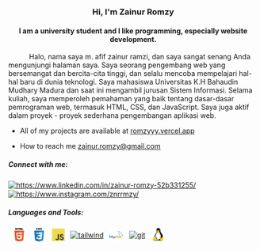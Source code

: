<h3 align="center">Hi, I'm Zainur Romzy</h3>
<h4 align="center">I am a university student and I like programming, especially website development.</h4>

<p>&emsp;&emsp;&emsp;Halo, nama saya m. afif zainur ramzi, dan saya sangat senang Anda mengunjungi halaman saya. Saya seorang pengembang web yang bersemangat dan bercita-cita tinggi, dan selalu mencoba mempelajari hal-hal baru di dunia teknologi. Saya mahasiswa Universitas K.H Bahaudin Mudhary Madura dan saat ini mengambil jurusan Sistem Informasi. Selama kuliah, saya memperoleh pemahaman yang baik tentang dasar-dasar pemrograman web, termasuk HTML, CSS, dan JavaScript. Saya juga aktif dalam proyek - proyek sederhana pengembangan aplikasi web.</p>

- All of my projects are available at [romzyyy.vercel.app](romzyyy.vercel.app)

- How to reach me zainur.romzy@gmail.com

<h5 align="left">Connect with me:</h5>
<p align="left">
<a href="https://linkedin.com/in/https://www.linkedin.com/in/zainur-romzy-52b331255/" target="blank"><img align="center" src="https://raw.githubusercontent.com/rahuldkjain/github-profile-readme-generator/master/src/images/icons/Social/linked-in-alt.svg" alt="https://www.linkedin.com/in/zainur-romzy-52b331255/" height="20" width="30" /></a>
<a href="https://instagram.com/https://www.instagram.com/znrrmzy/" target="blank"><img align="center" src="https://raw.githubusercontent.com/rahuldkjain/github-profile-readme-generator/master/src/images/icons/Social/instagram.svg" alt="https://www.instagram.com/znrrmzy/" height="20" width="30" /></a>
</p>

<h5 align="left">Languages and Tools:</h5>
<p align="left">
&nbsp;&nbsp;<a href="https://www.w3.org/html/" target="_blank" rel="noreferrer"><img align="center" src="https://raw.githubusercontent.com/devicons/devicon/master/icons/html5/html5-original-wordmark.svg" alt="html5" width="28" height="28"/></a>
&nbsp;&nbsp;<a href="https://www.w3schools.com/css/" target="_blank" rel="noreferrer"><img align="center" src="https://raw.githubusercontent.com/devicons/devicon/master/icons/css3/css3-original-wordmark.svg" alt="css3" width="28" height="28"/></a>
&nbsp;&nbsp;<a href="https://developer.mozilla.org/en-US/docs/Web/JavaScript" target="_blank" rel="noreferrer"><img align="center" src="https://raw.githubusercontent.com/devicons/devicon/master/icons/javascript/javascript-original.svg" alt="javascript" width="26" height="26"/></a>
&nbsp;&nbsp;<a href="https://tailwindcss.com/" target="_blank" rel="noreferrer"><img align="center" src="https://www.vectorlogo.zone/logos/tailwindcss/tailwindcss-icon.svg" alt="tailwind" width="28" height="28"/></a>
&nbsp;&nbsp;<a href="https://www.mysql.com/" target="_blank" rel="noreferrer"><img align="center" src="https://raw.githubusercontent.com/devicons/devicon/master/icons/mysql/mysql-original-wordmark.svg" alt="mysql" width="28" height="28"/></a>
&nbsp;&nbsp;<a href="https://git-scm.com/" target="_blank" rel="noreferrer"><img align="center" src="https://www.vectorlogo.zone/logos/git-scm/git-scm-icon.svg" alt="git" width="28" height="28"/></a>
&nbsp;&nbsp;<a href="https://www.linux.org/" target="_blank" rel="noreferrer"><img align="center" src="https://raw.githubusercontent.com/devicons/devicon/master/icons/linux/linux-original.svg" alt="linux" width="28" height="28"/></a>
</p>

